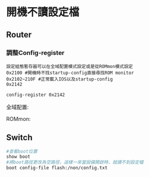 # 開機不讀設定檔 #

## Router ##

### 調整Config-register ###

    設定組態暫存器可以在全域配置模式設定或是從ROMmon模式設定 
    0x2100 #開機時不找startup-config直接尋找ROM monitor
    0x2102~210F #正常載入IOS以及startup-config 
    0x2142

```bash
config-register 0x2142
```

全域配置:

ROMmon:

## Switch ##

```bash 
#查看boot位置
show boot 
#將boot路徑更改為空路徑，這樣一來當設備開啟時，就讀不到設定檔
boot config-file flash:/non/config.txt
```
